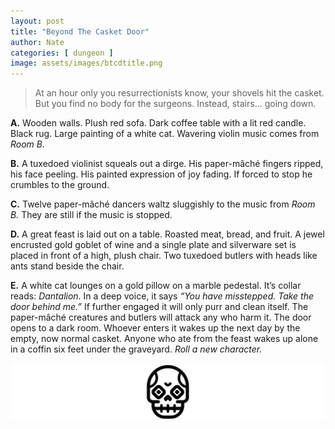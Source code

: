```yaml
---
layout: post
title: "Beyond The Casket Door"
author: Nate
categories: [ dungeon ]
image: assets/images/btcdtitle.png
---
```



>At an hour only you resurrectionists know, your shovels hit the casket. But you find no body for the surgeons. Instead, stairs... going down.

**A.** Wooden walls. Plush red sofa. Dark coffee table with a lit red candle. Black rug. Large painting of a white cat. Wavering violin music comes from *Room B.*

**B.** A tuxedoed violinist squeals out a dirge. His paper-mâché fingers ripped, his face peeling. His painted expression of joy fading. If forced to stop he crumbles to the ground.

**C.** Twelve paper-mâché dancers waltz sluggishly to the music from *Room B.* They are still if the music is stopped.

**D.** A great feast is laid out on a table. Roasted meat, bread, and fruit. A jewel encrusted gold goblet of wine and a single plate and silverware set is placed in front of a high, plush chair. Two tuxedoed butlers with heads like ants stand beside the chair.

**E.** A white cat lounges on a gold pillow on a marble pedestal. It’s collar reads: *Dantalion.* In a deep voice, it says *“You have misstepped. Take the door behind me.”* If further engaged it will only purr and clean itself. The paper-mâché creatures and butlers will attack any who harm it. The door opens to a dark room. Whoever enters it wakes up the next day by the empty, now normal casket. Anyone who ate from the feast wakes up alone in a coffin six feet under the graveyard. 
*Roll a new character.*

![a skull](/assets/images/vecskull.png)
